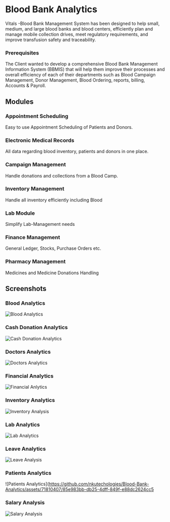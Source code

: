 

# Blood Bank Analytics

Vitals -Blood Bank Management System has been designed to help small, medium, and large blood banks and blood centers, efficiently plan and manage mobile collection drives, meet regulatory requirements, and improve transfusion safety and traceability.

### Prerequisites

The Client wanted to develop a comprehensive Blood Bank Management Information System (BBMIS) that
will help them improve their processes and overall efficiency of each of their departments such as Blood
Campaign Management, Donor Management, Blood Ordering, reports, billing, Accounts & Payroll. 

## Modules

### Appointment Scheduling

Easy to use Appointment Scheduling of Patients and Donors. 

### Electronic Medical Records

All data regarding blood inventory, patients and donors in one place. 

### Campaign Management

Handle donations and collections from a Blood Camp. 

### Inventory Management

Handle all inventory efficiently including Blood 

### Lab Module

Simplify Lab-Management needs

### Finance Management

General Ledger, Stocks, Purchase Orders etc. 

### Pharmacy Management

Medicines and Medicine Donations Handling

## Screenshots

### Blood Analytics
![Blood Analytics](https://github.com/nkutechologies/Blood-Bank-Analytics/assets/71810407/84922b58-8e2b-47b6-8a74-295c027c15bc)

### Cash Donation Analytics

![Cash Donation Analytics](https://github.com/nkutechologies/Blood-Bank-Analytics/assets/71810407/17bff29b-8ab1-4bcd-8513-3a8ffec00f8c)

### Doctors Analytics

![Doctors Analytics](https://github.com/nkutechologies/Blood-Bank-Analytics/assets/71810407/e39bbc82-e10a-4bf8-9179-d98cd8a8ed23)

### Financial Analytics

![Financial Anlytics](https://github.com/nkutechologies/Blood-Bank-Analytics/assets/71810407/a4fe1e98-742e-473b-8d58-41c09ffc6b4e)

### Inventory Analytics

![Inventory Analysis](https://github.com/nkutechologies/Blood-Bank-Analytics/assets/71810407/3f55c2f8-9074-49b3-a8aa-8911cda133b9)

### Lab Analytics

![Lab Analytics](https://github.com/nkutechologies/Blood-Bank-Analytics/assets/71810407/10393663-0f79-4ca4-b648-6e46b7bb0e1e)

### Leave Analytics

![Leave Analysis](https://github.com/nkutechologies/Blood-Bank-Analytics/assets/71810407/7f72adb3-65cc-41f1-8186-512555a5ba21)

### Patients Analytics

![Patients Analytics](https://github.com/nkutechologies/Blood-Bank-Analytics/assets/71810407/85e983bb-db25-4dff-849f-e88dc2624cc5

### Salary Analysis

![Salary Analysis](https://github.com/nkutechologies/Blood-Bank-Analytics/assets/71810407/84f453b5-c648-4bb5-8f41-0c0a3f0e5d2c)
